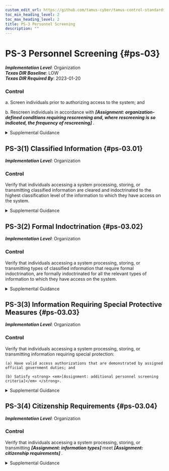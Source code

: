 ```yaml
---
custom_edit_url: https://github.com/tamus-cyber/tamus-control-standards/tree/main/content/tamus.edu/TAMUS_profile.xml
toc_min_heading_level: 2
toc_max_heading_level: 2
title: PS-3 Personnel Screening
description: ""
---
```


# PS-3 Personnel Screening {#ps-03}

_**Implementation Level**_: Organization\
_**Texas DIR Baseline**_: LOW\
_**Texas DIR Required By**_: 2023-01-20

### Control

a. Screen individuals prior to authorizing access to the system; and

b. Rescreen individuals in accordance with <strong> <em>[Assignment: organization-defined conditions requiring rescreening and, where rescreening is so indicated, the frequency of rescreening]</em> </strong>.

<details>
  <summary>Supplemental Guidance</summary>

Personnel screening and rescreening activities reflect applicable laws, executive orders, directives, regulations, policies, standards, guidelines, and specific criteria established for the risk designations of assigned positions. Examples of personnel screening include background investigations and agency checks. Organizations may define different rescreening conditions and frequencies for personnel accessing systems based on types of information processed, stored, or transmitted by the systems.

</details>

## PS-3(1) Classified Information {#ps-03.01}

_**Implementation Level**_: Organization

### Control

Verify that individuals accessing a system processing, storing, or transmitting classified information are cleared and indoctrinated to the highest classification level of the information to which they have access on the system.

<details>
  <summary>Supplemental Guidance</summary>

Classified information is the most sensitive information that the Federal Government processes, stores, or transmits. It is imperative that individuals have the requisite security clearances and system access authorizations prior to gaining access to such information. Access authorizations are enforced by system access controls (see <a xmlns="http://csrc.nist.gov/ns/oscal/1.0" href="#ac-3">AC-3</a> ) and flow controls (see <a xmlns="http://csrc.nist.gov/ns/oscal/1.0" href="#ac-4">AC-4</a>).

</details>

## PS-3(2) Formal Indoctrination {#ps-03.02}

_**Implementation Level**_: Organization

### Control

Verify that individuals accessing a system processing, storing, or transmitting types of classified information that require formal indoctrination, are formally indoctrinated for all the relevant types of information to which they have access on the system.

<details>
  <summary>Supplemental Guidance</summary>

Types of classified information that require formal indoctrination include Special Access Program (SAP), Restricted Data (RD), and Sensitive Compartmented Information (SCI).

</details>

## PS-3(3) Information Requiring Special Protective Measures {#ps-03.03}

_**Implementation Level**_: Organization

### Control

Verify that individuals accessing a system processing, storing, or transmitting information requiring special protection:

    (a) Have valid access authorizations that are demonstrated by assigned official government duties; and

    (b) Satisfy <strong> <em>[Assignment: additional personnel screening criteria]</em> </strong>.

<details>
  <summary>Supplemental Guidance</summary>

Organizational information that requires special protection includes controlled unclassified information. Personnel security criteria include position sensitivity background screening requirements.

</details>

## PS-3(4) Citizenship Requirements {#ps-03.04}

_**Implementation Level**_: Organization

### Control

Verify that individuals accessing a system processing, storing, or transmitting <strong> <em>[Assignment: information types]</em> </strong> meet <strong> <em>[Assignment: citizenship requirements]</em> </strong>.

<details>
  <summary>Supplemental Guidance</summary>

None.

</details>

